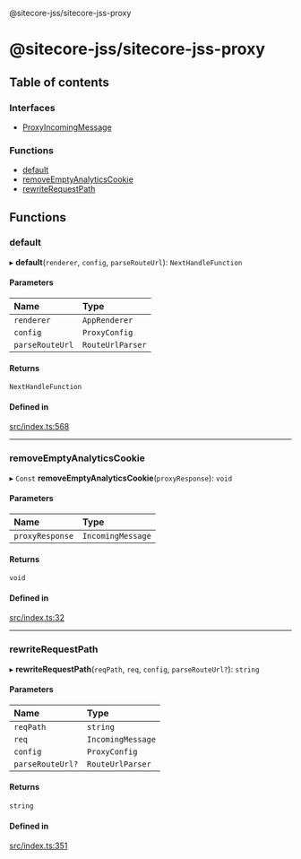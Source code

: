 @sitecore-jss/sitecore-jss-proxy

# @sitecore-jss/sitecore-jss-proxy

## Table of contents

### Interfaces

- [ProxyIncomingMessage](interfaces/ProxyIncomingMessage.md)

### Functions

- [default](README.md#default)
- [removeEmptyAnalyticsCookie](README.md#removeemptyanalyticscookie)
- [rewriteRequestPath](README.md#rewriterequestpath)

## Functions

### default

▸ **default**(`renderer`, `config`, `parseRouteUrl`): `NextHandleFunction`

#### Parameters

| Name | Type |
| :------ | :------ |
| `renderer` | `AppRenderer` |
| `config` | `ProxyConfig` |
| `parseRouteUrl` | `RouteUrlParser` |

#### Returns

`NextHandleFunction`

#### Defined in

[src/index.ts:568](https://github.com/Sitecore/jss/blob/f5c66a8c/packages/sitecore-jss-proxy/src/index.ts#L568)

___

### removeEmptyAnalyticsCookie

▸ `Const` **removeEmptyAnalyticsCookie**(`proxyResponse`): `void`

#### Parameters

| Name | Type |
| :------ | :------ |
| `proxyResponse` | `IncomingMessage` |

#### Returns

`void`

#### Defined in

[src/index.ts:32](https://github.com/Sitecore/jss/blob/f5c66a8c/packages/sitecore-jss-proxy/src/index.ts#L32)

___

### rewriteRequestPath

▸ **rewriteRequestPath**(`reqPath`, `req`, `config`, `parseRouteUrl?`): `string`

#### Parameters

| Name | Type |
| :------ | :------ |
| `reqPath` | `string` |
| `req` | `IncomingMessage` |
| `config` | `ProxyConfig` |
| `parseRouteUrl?` | `RouteUrlParser` |

#### Returns

`string`

#### Defined in

[src/index.ts:351](https://github.com/Sitecore/jss/blob/f5c66a8c/packages/sitecore-jss-proxy/src/index.ts#L351)
